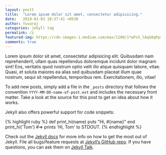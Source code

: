 ```yaml
---
layout: postt
title:  "Lorem ipsum dolor sit amet, consectetur adipisicing."
date:   2019-02-03 18:37:41 +0530
author: Yuvaraj
categories: jekyll tag
permalink: /z
featured-img: https://cdn-images-1.medium.com/max/1100/1*wPs5_lAqG8qPpxjzdVR4ng.jpeg
comments: true
---
```



Lorem ipsum dolor sit amet, consectetur adipisicing elit. Quibusdam nam reprehenderit, ullam quas repellendus doloremque incidunt dolor magnam sint! Eos, veritatis quod nostrum optio velit illo atque quisquam labore, vitae. Quasi, et soluta maiores ea alias sed quibusdam placeat illum quae nostrum, sequi sit repellendus, temporibus rem. Exercitationem, illo, vitae!

To add new posts, simply add a file in the `_posts` directory that follows the convention `YYYY-MM-DD-name-of-post.ext` and includes the necessary front matter. Take a look at the source for this post to get an idea about how it works.

Jekyll also offers powerful support for code snippets:

{% highlight ruby %}
def print_hi(name)
  puts "Hi, #{name}"
end
print_hi('Tom')
#=> prints 'Hi, Tom' to STDOUT.
{% endhighlight %}

Check out the [Jekyll docs][jekyll-docs] for more info on how to get the most out of Jekyll. File all bugs/feature requests at [Jekyll’s GitHub repo][jekyll-gh]. If you have questions, you can ask them on [Jekyll Talk][jekyll-talk].

[jekyll-docs]: https://jekyllrb.com/docs/home
[jekyll-gh]:   https://github.com/jekyll/jekyll
[jekyll-talk]: https://talk.jekyllrb.com/
